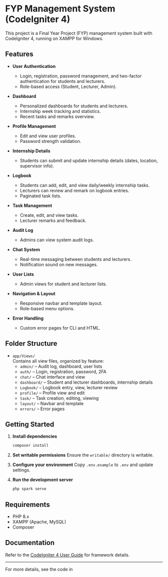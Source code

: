 # FYP Management System (CodeIgniter 4)

This project is a Final Year Project (FYP) management system built with CodeIgniter 4, running on XAMPP for Windows.

## Features

- **User Authentication**
  - Login, registration, password management, and two-factor authentication for students and lecturers.
  - Role-based access (Student, Lecturer, Admin).

- **Dashboard**
  - Personalized dashboards for students and lecturers.
  - Internship week tracking and statistics.
  - Recent tasks and remarks overview.

- **Profile Management**
  - Edit and view user profiles.
  - Password strength validation.

- **Internship Details**
  - Students can submit and update internship details (dates, location, supervisor info).

- **Logbook**
  - Students can add, edit, and view daily/weekly internship tasks.
  - Lecturers can review and remark on logbook entries.
  - Paginated task lists.

- **Task Management**
  - Create, edit, and view tasks.
  - Lecturer remarks and feedback.

- **Audit Log**
  - Admins can view system audit logs.

- **Chat System**
  - Real-time messaging between students and lecturers.
  - Notification sound on new messages.

- **User Lists**
  - Admin views for student and lecturer lists.

- **Navigation & Layout**
  - Responsive navbar and template layout.
  - Role-based menu options.

- **Error Handling**
  - Custom error pages for CLI and HTML.

## Folder Structure

- `app/Views/`  
  Contains all view files, organized by feature:
  - `admin/` – Audit log, dashboard, user lists
  - `auth/` – Login, registration, password, 2FA
  - `chat/` – Chat interface and view
  - `dashboard/` – Student and lecturer dashboards, internship details
  - `Logbook/` – Logbook entry, view, lecturer review
  - `profile/` – Profile view and edit
  - `task/` – Task creation, editing, viewing
  - `layout/` – Navbar and template
  - `errors/` – Error pages

## Getting Started

1. **Install dependencies**
   ```sh
   composer install
   ```

2. **Set writable permissions**
   Ensure the `writable/` directory is writable.

3. **Configure your environment**
   Copy `.env.example` to `.env` and update settings.

4. **Run the development server**
   ```sh
   php spark serve
   ```

## Requirements

- PHP 8.x
- XAMPP (Apache, MySQL)
- Composer

## Documentation

Refer to the [CodeIgniter 4 User Guide](https://codeigniter4.github.io/CodeIgniter4/index.html) for framework details.

---

For more details, see the code in